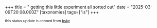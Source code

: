 +++
title = " getting this little experiment all sorted out"
date = "2025-03-09T20:08.000Z"
[taxonomies]
tags=["is"]
+++

<small>this status update is echoed from [bsky](https://bsky.app/profile/nonmodernist-is.bsky.social/post/3ljyeicksrt23)</small>